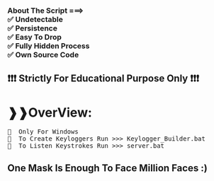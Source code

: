 <h3>About The Script ===> <br> ✅ Undetectable <br> ✅ Persistence <br> ✅ Easy To Drop <br> ✅ Fully Hidden Process <br> ✅ Own Source Code</h3>
<h2> ❗❗❗ Strictly For Educational Purpose Only ❗❗❗ </h2>
<h1>❱❱OverView:</h1>
<div class="highlight highlight-source-shell"><pre>🛑  Only For Windows <br>🛑  To Create Keyloggers Run >>> Keylogger_Builder.bat <br>🛑  To Listen Keystrokes Run >>> server.bat </pre></div>
<h2>One Mask Is Enough To Face Million Faces :)</h2>
